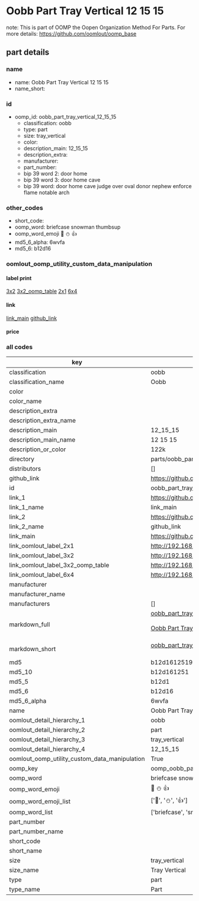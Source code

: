 # Oobb Part Tray Vertical 12 15 15  

note: This is part of OOMP the Oopen Organization Method For Parts. For more details: https://github.com/oomlout/oomp_base

##  part details





### name
* name: Oobb Part Tray Vertical 12 15 15
* name_short: 
### id
* oomp_id: oobb_part_tray_vertical_12_15_15
  * classification: oobb
  * type: part
  * size: tray_vertical
  * color: 
  * description_main: 12_15_15
  * description_extra: 
  * manufacturer: 
  * part_number: 
  * bip 39 word 2: door home
  * bip 39 word 3: door home cave
  * bip 39 word: door home cave judge over oval donor nephew enforce flame notable arch

### other_codes
* short_code: 
* oomp_word: briefcase snowman thumbsup
* oomp_word_emoji :briefcase: :snowman: :thumbsup:
* md5_6_alpha: 6wvfa
* md5_6: b12d16






### oomlout_oomp_utility_custom_data_manipulation
#### label print
[3x2](http://192.168.1.245:1112/?label=oomp%206wvfa)
[3x2_oomp_table](http://192.168.1.107:1112/?label=oomp%206wvfa)
[2x1](http://192.168.1.242:1112/?label=oomp%206wvfa)
[6x4](http://192.168.1.55:1112/?label=oomp%206wvfa)    

#### link

[link_main](https://github.com/oomlout/oomlout_oomp_current_version_messy/tree/main/parts/oobb_part_tray_vertical_12_15_15) [github_link](https://github.com/oomlout/oomlout_oomp_part_src/tree/main/parts/oobb_part_tray_vertical_12_15_15)                             

#### price







### all codes 
| key | value |  
| --- | --- |  
| classification | oobb |  
| classification_name | Oobb |  
| color |  |  
| color_name |  |  
| description_extra |  |  
| description_extra_name |  |  
| description_main | 12_15_15 |  
| description_main_name | 12 15 15 |  
| description_or_color | 122k |  
| directory | parts/oobb_part_tray_vertical_12_15_15 |  
| distributors | [] |  
| github_link | https://github.com/oomlout/oomlout_oomp_part_src/tree/main/parts/oobb_part_tray_vertical_12_15_15 |  
| id | oobb_part_tray_vertical_12_15_15 |  
| link_1 | https://github.com/oomlout/oomlout_oomp_current_version_messy/tree/main/parts/oobb_part_tray_vertical_12_15_15 |  
| link_1_name | link_main |  
| link_2 | https://github.com/oomlout/oomlout_oomp_part_src/tree/main/parts/oobb_part_tray_vertical_12_15_15 |  
| link_2_name | github_link |  
| link_main | https://github.com/oomlout/oomlout_oomp_current_version_messy/tree/main/parts/oobb_part_tray_vertical_12_15_15 |  
| link_oomlout_label_2x1 | http://192.168.1.242:1112/?label=oomp%206wvfa |  
| link_oomlout_label_3x2 | http://192.168.1.245:1112/?label=oomp%206wvfa |  
| link_oomlout_label_3x2_oomp_table | http://192.168.1.107:1112/?label=oomp%206wvfa |  
| link_oomlout_label_6x4 | http://192.168.1.55:1112/?label=oomp%206wvfa |  
| manufacturer |  |  
| manufacturer_name |  |  
| manufacturers | [] |  
| markdown_full | [oobb_part_tray_vertical_12_15_15](https://github.com/oomlout/oomlout_oomp_current_version_messy/tree/main/parts/oobb_part_tray_vertical_12_15_15)<br>[](https://github.com/oomlout/oomlout_oomp_current_version_messy/tree/main/parts/oobb_part_tray_vertical_12_15_15)<br>[Oobb Part Tray Vertical 12 15 15](https://github.com/oomlout/oomlout_oomp_current_version_messy/tree/main/parts/oobb_part_tray_vertical_12_15_15)<br><br> |  
| markdown_short | [oobb_part_tray_vertical_12_15_15](https://github.com/oomlout/oomlout_oomp_current_version_messy/tree/main/parts/oobb_part_tray_vertical_12_15_15)<br><br> |  
| md5 | b12d16125194482a76cef78a499b420b |  
| md5_10 | b12d161251 |  
| md5_5 | b12d1 |  
| md5_6 | b12d16 |  
| md5_6_alpha | 6wvfa |  
| name | Oobb Part Tray Vertical 12 15 15 |  
| oomlout_detail_hierarchy_1 | oobb |  
| oomlout_detail_hierarchy_2 | part |  
| oomlout_detail_hierarchy_3 | tray_vertical |  
| oomlout_detail_hierarchy_4 | 12_15_15 |  
| oomlout_oomp_utility_custom_data_manipulation | True |  
| oomp_key | oomp_oobb_part_tray_vertical_12_15_15 |  
| oomp_word | briefcase snowman thumbsup |  
| oomp_word_emoji | :briefcase: :snowman: :thumbsup: |  
| oomp_word_emoji_list | [':briefcase:', ':snowman:', ':thumbsup:'] |  
| oomp_word_list | ['briefcase', 'snowman', 'thumbsup'] |  
| part_number |  |  
| part_number_name |  |  
| short_code |  |  
| short_name |  |  
| size | tray_vertical |  
| size_name | Tray Vertical |  
| type | part |  
| type_name | Part |  
